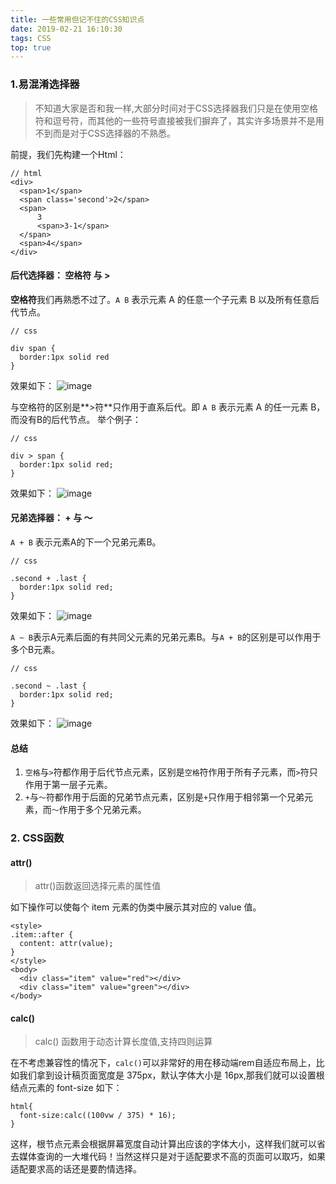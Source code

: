 ```yaml
---
title: 一些常用但记不住的CSS知识点
date: 2019-02-21 16:10:30
tags: CSS
top: true
---
```


### 1.易混淆选择器
>不知道大家是否和我一样,大部分时间对于CSS选择器我们只是在使用空格符和逗号符，而其他的一些符号直接被我们摒弃了，其实许多场景并不是用不到而是对于CSS选择器的不熟悉。

前提，我们先构建一个Html：

```
// html
<div>
  <span>1</span>
  <span class='second'>2</span>
  <span>
      3
      <span>3-1</span>
  </span>
  <span>4</span>
</div>
```
#### 后代选择器： 空格符 与 > 

**空格符**我们再熟悉不过了。`A B` 表示元素 A 的任意一个子元素 B 以及所有任意后代节点。
```
// css

div span {
  border:1px solid red
}
```

效果如下：
![image](http://wx4.sinaimg.cn/mw690/a73bc6a1ly1g0ezl3xpyij209m02kjra.jpg)

与空格符的区别是**>符**只作用于直系后代。即 `A B` 表示元素 A 的任一元素 B，而没有B的后代节点。
举个例子：
```
// css

div > span {
  border:1px solid red;
}
```

效果如下：
![image](http://wx2.sinaimg.cn/mw690/a73bc6a1ly1g0ezl496zvj209e02c0sn.jpg)

#### 兄弟选择器： + 与 ～

`A + B` 表示元素A的下一个兄弟元素B。
```
// css

.second + .last {
  border:1px solid red;
}
```

效果如下：
![image](http://wx2.sinaimg.cn/mw690/a73bc6a1ly1g0igw2w8foj209k02cwee.jpg)

`A ~ B`表示A元素后面的有共同父元素的兄弟元素B。与`A + B`的区别是可以作用于多个B元素。
```
// css

.second ~ .last {
  border:1px solid red;
}
```

效果如下：
![image](http://wx2.sinaimg.cn/mw690/a73bc6a1ly1g0igw37vqhj214c09swfe.jpg)


#### 总结
1. `空格`与`>`符都作用于后代节点元素，区别是`空格`符作用于所有子元素，而`>`符只作用于第一层子元素。
2. `+`与`～`符都作用于后面的兄弟节点元素，区别是`+`只作用于相邻第一个兄弟元素，而`～`作用于多个兄弟元素。


### 2. CSS函数

#### attr()
> attr()函数返回选择元素的属性值

如下操作可以使每个 item 元素的伪类中展示其对应的 value 值。
```
<style>
.item::after {
  content: attr(value);
}
</style>
<body>
  <div class="item" value="red"></div>
  <div class="item" value="green"></div>
</body>

```

#### calc()
>calc() 函数用于动态计算长度值,支持四则运算

在不考虑兼容性的情况下，`calc()`可以非常好的用在移动端rem自适应布局上，比如我们拿到设计稿页面宽度是 375px，默认字体大小是 16px,那我们就可以设置根结点元素的 font-size 如下：
```
html{
  font-size:calc((100vw / 375) * 16);
}
```
这样，根节点元素会根据屏幕宽度自动计算出应该的字体大小，这样我们就可以省去媒体查询的一大堆代码！当然这样只是对于适配要求不高的页面可以取巧，如果适配要求高的话还是要酌情选择。